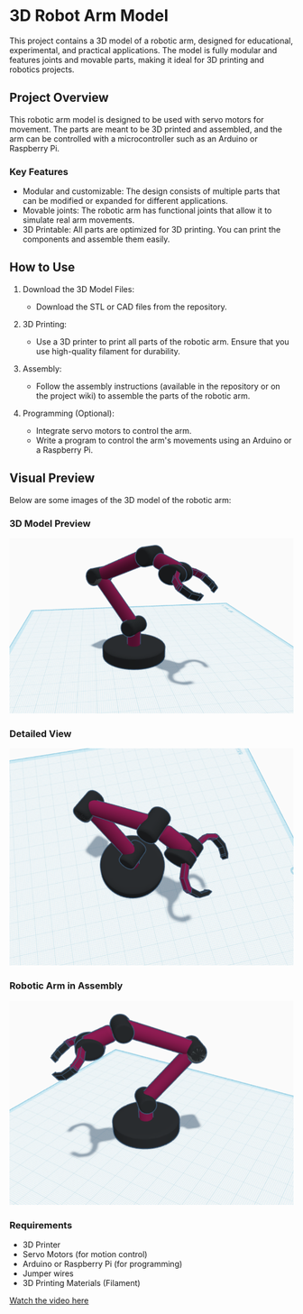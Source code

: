 # 3D Robot Arm Model

This project contains a 3D model of a robotic arm, designed for educational, experimental, and practical applications. The model is fully modular and features joints and movable parts, making it ideal for 3D printing and robotics projects.

## Project Overview

This robotic arm model is designed to be used with servo motors for movement. The parts are meant to be 3D printed and assembled, and the arm can be controlled with a microcontroller such as an Arduino or Raspberry Pi.

### Key Features
- Modular and customizable: The design consists of multiple parts that can be modified or expanded for different applications.
- Movable joints: The robotic arm has functional joints that allow it to simulate real arm movements.
- 3D Printable: All parts are optimized for 3D printing. You can print the components and assemble them easily.

## How to Use

1. Download the 3D Model Files:
   - Download the STL or CAD files from the repository.

2. 3D Printing:
   - Use a 3D printer to print all parts of the robotic arm. Ensure that you use high-quality filament for durability.

3. Assembly:
   - Follow the assembly instructions (available in the repository or on the project wiki) to assemble the parts of the robotic arm.

4. Programming (Optional):
   - Integrate servo motors to control the arm.
   - Write a program to control the arm's movements using an Arduino or a Raspberry Pi.

## Visual Preview

Below are some images of the 3D model of the robotic arm:

### 3D Model Preview
![Robot Arm Preview](https://github.com/Raghad-ALSalmi/robot-arm/blob/main/3D-Model-Preview.png)

### Detailed View
![Robot Arm Side View](https://github.com/Raghad-ALSalmi/robot-arm/blob/main/Detailed-View.png)

### Robotic Arm in Assembly
![Robotic Arm Assembly](https://github.com/Raghad-ALSalmi/robot-arm/blob/main/Robotic-Arm-in-Assembly.png)

### Requirements

- 3D Printer
- Servo Motors (for motion control)
- Arduino or Raspberry Pi (for programming)
- Jumper wires
- 3D Printing Materials (Filament)

[Watch the video here](https://github.com/Raghad-ALSalmi/robot-arm/blob/main/Recording%202025-07-09%20205633.mp4)
